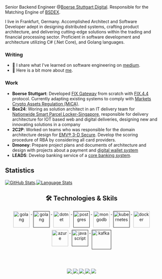 Senior Backend Engineer @[Boerse Stuttgart Digital](https://www.bsdigital.com/en/). Responsible for the Matching Engine of [BSDEX](https://www.bsdex.de/en/).

I live in Frankfurt, Germany. 
Accomplished Architect and Software Developer adept in designing distributed systems, crafting product architecture, and delivering cutting-edge solutions within the trading and financial processing sector. Proficient in software development and architecture utilizing C# (.Net Core), and Golang languages.

### Writing
- 💬 I share what I've learned on software engineering on [medium](https://medium.com/@hasanshahjahan). 
- 📕 Here is a bit more about [me](https://smiah.dev/).

### Work
- **Boerse Stuttgart**: Developed [FIX Gateway](https://docs.bsdex.de/#section/fix-api) from scratch with [FIX.4.4](https://www.fixtrading.org/standards/fix-4-4/) protocol. Currently adapting existing systems to comply with [Markets Crypto Assets Regulation (MiCA)](https://www.esma.europa.eu/esmas-activities/digital-finance-and-innovation/markets-crypto-assets-regulation-mica).
- **Box24**: Woring as solution architect in an IT delivery team for [Nationwide Smart Parcel Locker-Singapore](https://www.imda.gov.sg/resources/press-releases-factsheets-and-speeches/press-releases/2021/nationwide-parcel-locker-network-launched), responsible for delivery architecture for IOT based web and digital deliveries, designing new and innovating solutions in a company
- **2C2P**: Worked on teams who was responsible for the domain architecture design for [EMV® 3-D Secure](https://developer.2c2p.com/docs/direct-api-method-3ds-card-payment). Develop the scoring procedure of RBA by considering all card providers.
- **Dmoney**: Prepare project plans and documents of architecture and design with projects about a payment and [digital wallet system](https://www.dmoney.com.bd/service.html)
- **LEADS**: Develop banking service of a [core banking system](https://leads.com.bd/).

## **Statistics**

<a href="https://github.com/HasanShahjahan/HasanShahjahan">
  <img align="center" src="https://github-readme-stats.vercel.app/api?username=HasanShahjahan&theme=graywhite&show_icons=true&show_icons=true&hide=contribs&line_height=30&hide_title=true&disable_animations=true&hide_border=true&count_private=true&include_all_commits=true&show_icons=true" alt="GitHub Stats" />
</a>
<a href="https://github.com/HasanShahjahan/HasanShahjahan">
  <img align="center" src="https://github-readme-stats.vercel.app/api/top-langs/?username=HasanShahjahan&theme=graywhite&show_icons=true&count_private=true&langs_count=10&layout=compact&hide_border=true" alt="Language Stats" />
</a>

<h2 align="center">🛠 Technologies & Skils</h2>

<p align="center">
      <a href="https://go.dev/">
        <img src="https://cdn.jsdelivr.net/gh/devicons/devicon/icons/go/go-original-wordmark.svg" alt="golang"
            width="54" height="54" style="vertical-align:top; margin:4px;">
    </a>
    <a href="">
        <img src="https://cdn.jsdelivr.net/gh/devicons/devicon/icons/csharp/csharp-original.svg" alt="golang" width="54"
            height="54" style="vertical-align:top; margin:4px;">
    </a>
    <a href="https://dotnet.microsoft.com/">
        <img src="https://cdn.jsdelivr.net/gh/devicons/devicon/icons/dotnetcore/dotnetcore-original.svg" width="54"
            height="54" alt="dotnet" style="vertical-align:top; margin:4px;">
    </a>
    <a href="">
        <img src="https://cdn.jsdelivr.net/gh/devicons/devicon/icons/postgresql/postgresql-original-wordmark.svg"
            width="54" height="54" alt="postgres" style="vertical-align:top; margin:4px">
    </a>
    <a href="https://www.mongodb.com/">
        <img src="https://cdn.jsdelivr.net/gh/devicons/devicon/icons/mongodb/mongodb-original-wordmark.svg" width="54"
            height="54" alt="mongodb" style="vertical-align:top; margin:4px;">
    </a>
    <a href="">
        <img src="https://cdn.jsdelivr.net/gh/devicons/devicon/icons/kubernetes/kubernetes-plain.svg" width="54"
            height="54" alt="kubernetes" style="vertical-align:top; margin:4px;">
    </a>
    <a href="https://hub.docker.com/">
        <img src="https://cdn.jsdelivr.net/gh/devicons/devicon/icons/docker/docker-original-wordmark.svg" width="54"
            height="54" alt="docker" style="vertical-align:top; margin:4px">
    </a>
    <a href="https://azure.microsoft.com">
        <img src="https://cdn.jsdelivr.net/gh/devicons/devicon/icons/azure/azure-original.svg" width="54" height="54"
            alt="azure" style="vertical-align:top; margin:4px">
    </a>
    <a href="">
        <img src="https://www.vectorlogo.zone/logos/rabbitmq/rabbitmq-icon.svg" width="54" height="54" alt="javascript"
            style="vertical-align:top; margin:4px">
    </a>
    <a href="">
        <img src="https://cdn.jsdelivr.net/gh/devicons/devicon/icons/apachekafka/apachekafka-original.svg"
            width="64" height="64" alt="kafka" style="vertical-align:top; margin:4px;">
    </a>
</p>

##
<br/>
<p align="center"> 
  <a href="https://medium.com/@hasanshahjahan" alt="hasan's medium">
   <img src="https://img.shields.io/badge/%20-Medium-%231DA1F2?logo=medium&logoColor=white&style=for-the-badge" />
 </a>
 <a href="https://github.com/mdshahjahanmiah" alt="hasan's github">
   <img src="https://img.shields.io/badge/%20-GitHub-black?logo=GitHub&logoColor=white&style=for-the-badge" />
 </a>
 <a href="https://www.linkedin.com/in/hasan-shahjahan" alt="hasan's linkedin">
   <img src="https://img.shields.io/badge/%20-LinkedIn-%230A66C2?logo=linkedin&logoColor=white&style=for-the-badge&link=https://www.linkedin.com/in/hasan-shahjahan" />
 </a>
 <a href="https://www.linkedin.com/in/hasan-shahjahan" alt="hasan's blog">
   <img src="tps://img.shields.io/badge/%20-Blog-%23FF5722?logo=blogger&logoColor=white&style=for-the-badge" />
 </a>
 <a>
   <img src="https://komarev.com/ghpvc/?username=mdshahjahanmiah&color=ff69b4&style=for-the-badge" />
 </a>
</p>

<!--
**mdshahjahanmiah/mdshahjahanmiah** is a ✨ _special_ ✨ repository because its `README.md` (this file) appears on your GitHub profile.

Here are some ideas to get you started:

- 🔭 I’m currently working on ...
- 🌱 I’m currently learning ...
- 👯 I’m looking to collaborate on ...
- 🤔 I’m looking for help with ...
- 💬 Ask me about ...
- 📫 How to reach me: ...
- 😄 Pronouns: ...
- ⚡ Fun fact: ...
-->
